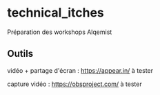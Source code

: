 # technical_itches

Préparation des workshops Alqemist

## Outils

vidéo + partage d'écran : https://appear.in/ à tester

capture vidéo : https://obsproject.com/ à tester
